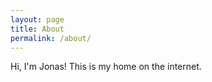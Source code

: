 ```yaml
---
layout: page
title: About
permalink: /about/
---
```


Hi, I'm Jonas! This is my home on the internet.
